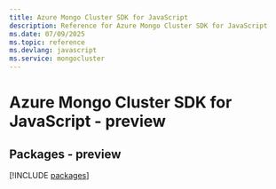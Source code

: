 ```yaml
---
title: Azure Mongo Cluster SDK for JavaScript
description: Reference for Azure Mongo Cluster SDK for JavaScript
ms.date: 07/09/2025
ms.topic: reference
ms.devlang: javascript
ms.service: mongocluster
---
```

# Azure Mongo Cluster SDK for JavaScript - preview
## Packages - preview
[!INCLUDE [packages](mongo-cluster-index.md)]